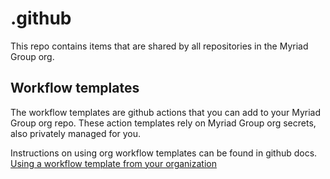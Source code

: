 # .github

This repo contains items that are shared by all repositories in the Myriad Group org.

## Workflow templates

The workflow templates are github actions that you can add to your Myriad Group org repo. These action templates rely on Myriad Group org secrets, also privately managed for you.

Instructions on using org workflow templates can be found in github docs.
[Using a workflow template from your organization](https://docs.github.com/en/actions/learn-github-actions/sharing-workflows-with-your-organization#using-a-workflow-template-from-your-organization)
